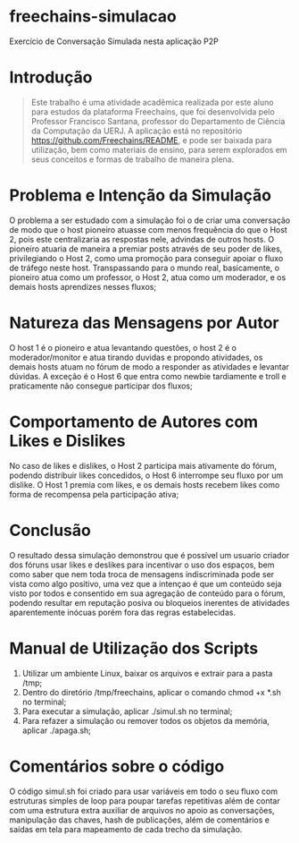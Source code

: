 # freechains-simulacao
Exercício de Conversação Simulada nesta aplicação P2P


# Introdução

> Este trabalho é uma atividade acadêmica realizada por este aluno para estudos da plataforma Freechains, que foi desenvolvida pelo Professor Francisco Santana, professor do Departamento de Ciência da Computação da UERJ. A aplicação está no repositório https://github.com/Freechains/README, e pode ser baixada para utilização, bem como materiais de ensino, para serem explorados em seus conceitos e formas de trabalho de maneira plena.

# Problema e Intenção da Simulação 

  O problema a ser estudado com a simulação foi o de criar uma conversação de modo que o host pioneiro atuasse com menos frequência do que o Host 2, pois este centralizaria as respostas nele, advindas de outros hosts. O pioneiro atuaria de maneira a premiar posts através de seu poder de likes, privilegiando o Host 2, como uma promoção para conseguir apoiar o fluxo de tráfego neste host. Transpassando para o mundo real, basicamente, o pioneiro atua como um professor, o Host 2, atua como um moderador, e os demais hosts aprendizes nesses fluxos;

# Natureza das Mensagens por Autor

  O host 1 é o pioneiro e atua levantando questões, o host 2 é o moderador/monitor e atua tirando duvidas e propondo atividades, os demais hosts atuam no fórum de modo a responder as atividades e levantar dúvidas. A exceção é o Host 6 que entra como newbie tardiamente e troll e praticamente não consegue participar dos fluxos;

# Comportamento de Autores com Likes e Dislikes

  No caso de likes e dislikes, o Host 2 participa mais ativamente do fórum, podendo distribuir likes concedidos, o Host 6 interrompe seu fluxo por um dislike. O Host 1 premia com likes, e os demais hosts recebem likes como forma de recompensa pela participação ativa;

# Conclusão

  O resultado dessa simulação demonstrou que é possível um usuario criador dos fóruns usar likes e deslikes para incentivar o uso dos espaços, bem como saber que nem toda troca de mensagens indiscriminada pode ser vista como algo positivo, uma vez que a intençao é que um conteúdo seja visto por todos e consentido em sua agregação de conteúdo para o fórum, podendo resultar em reputação posiva ou bloqueios inerentes de atividades aparentemente inócuas porém fora das regras estabelecidas.

# Manual de Utilização dos Scripts

1) Utilizar um ambiente Linux, baixar os arquivos e extrair para a pasta /tmp;
2) Dentro do diretório /tmp/freechains, aplicar o comando chmod +x *.sh no terminal;
3) Para executar a simulação, aplicar ./simul.sh no terminal;
4) Para refazer a simulação ou remover todos os objetos da memória, aplicar ./apaga.sh;

# Comentários sobre o código

O código simul.sh foi criado para usar variáveis em todo o seu fluxo com estruturas simples de loop para poupar tarefas repetitivas além de contar com uma estrutura extra auxiliar de arquivos no apoio as conversações, manipulação das chaves, hash de publicações, além de comentários e saídas em tela para mapeamento de cada trecho da simulação.

